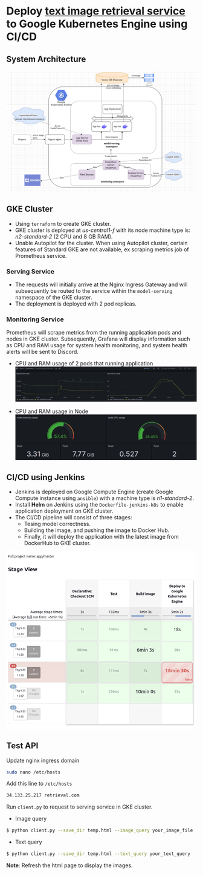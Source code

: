 # Deploy [text image retrieval service](https://github.com/duongngyn0510/text-image-retrieval) to Google Kubernetes Engine using CI/CD
## System Architecture
![](images/architecture.png)

## GKE Cluster
+ Using `terraform` to create GKE cluster.
+ GKE cluster is deployed at *us-central1-f* with its node machine type is: *n2-standard-2* (2 CPU and 8 GB RAM).
+ Unable Autopilot for the cluster. When using Autopilot cluster, certain features of Standard GKE are not available, ex scraping metrics job of Prometheus service.

### Serving Service
+ The requests will initially arrive at the Nginx Ingress Gateway and will subsequently be routed to the service within the `model-serving` namespace of the GKE cluster.
+ The deployment is deployed with 2 pod replicas.

### Monitoring Service
Prometheus will scrape metrics from the running application pods and nodes in GKE cluster. Subsequently, Grafana will display information such as CPU and RAM usage for system health monitoring, and system health alerts will be sent to Discord.

+ CPU and RAM usage of 2 pods that running application
![](images/app_pod_metrics.png)

+ CPU and RAM usage in Node
![](images/node_metrics.png)

## CI/CD using Jenkins

+ Jenkins is deployed on Google Compute Engine (create Google Compute instance using `ansible`) with a machine type is *n1-standard-2*.
+ Install **Helm** on Jenkins using the `Dockerfile-jenkins-k8s` to enable application deployment on GKE cluster.
+ The CI/CD pipeline will consist of three stages:
    + Tesing model correctness.
    + Building the image, and pushing the image to Docker Hub.
    + Finally, it will deploy the application with the latest image from DockerHub to GKE cluster.

![](images/jenkins_cicd.png)

## Test API
Update nginx ingress domain
```bash
sudo nano /etc/hosts
```
Add this line to `/etc/hosts`
```bash
34.133.25.217 retrieval.com
```
Run `client.py` to request to serving service in GKE cluster.
+ Image query
```bash
$ python client.py --save_dir temp.html --image_query your_image_file
```
+ Text query
```bash
$ python client.py --save_dir temp.html --text_query your_text_query
```
**Note**: Refresh the html page to display the images.
